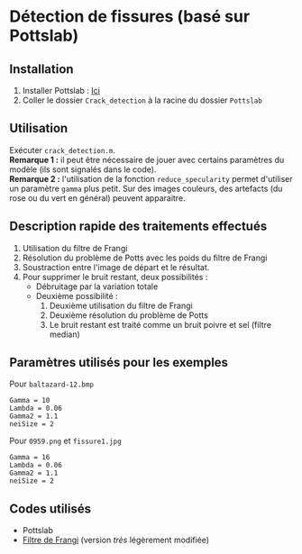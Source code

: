 # Détection de fissures (basé sur Pottslab)

## Installation
1. Installer Pottslab : [Ici](https://github.com/mstorath/Pottslab)
2. Coller le dossier `Crack_detection` à la racine du dossier `Pottslab`

## Utilisation
Exécuter `crack_detection.m`.   
**Remarque 1 :** il peut être nécessaire de jouer avec certains paramètres du modèle (ils sont signalés dans le code).   
**Remarque 2 :** l'utilisation de la fonction `reduce_specularity` permet d'utiliser un paramètre `gamma` plus petit. Sur des images couleurs, des artefacts (du rose ou du vert en général) peuvent apparaitre.

## Description rapide des traitements effectués
1. Utilisation du filtre de Frangi
2. Résolution du problème de Potts avec les poids du filtre de Frangi
3. Soustraction entre l'image de départ et le résultat.
4. Pour supprimer le bruit restant, deux possibilités :
   * Débruitage par la variation totale
   * Deuxième possibilité :
     1. Deuxième utilisation du filtre de Frangi
     2. Deuxième résolution du problème de Potts
     3. Le bruit restant est traité comme un bruit poivre et sel (filtre median)

## Paramètres utilisés pour les exemples
Pour `baltazard-12.bmp`
```
Gamma = 10
Lambda = 0.06
Gamma2 = 1.1
neiSize = 2
```

Pour `0959.png` et `fissure1.jpg`
```
Gamma = 16
Lambda = 0.06
Gamma2 = 1.1
neiSize = 2
```

## Codes utilisés
* Pottslab
* [Filtre de Frangi](https://fr.mathworks.com/matlabcentral/fileexchange/24409-hessian-based-frangi-vesselness-filter) (version *très* légèrement modifiée)